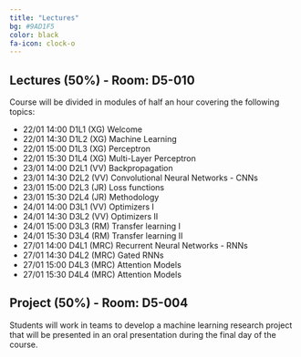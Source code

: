 ```yaml
---
title: "Lectures"
bg: #9AD1F5
color: black
fa-icon: clock-o
---
```


## Lectures (50%) - Room: D5-010 

Course will be divided in modules of half an hour covering the following topics:

* 22/01 14:00 D1L1 (XG) Welcome  
* 22/01 14:30 D1L2 (XG) Machine Learning 
* 22/01 15:00 D1L3 (XG) Perceptron 
* 22/01 15:30 D1L4 (XG) Multi-Layer Perceptron 
* 23/01 14:00 D2L1 (VV) Backpropagation 
* 23/01 14:30 D2L2 (VV) Convolutional Neural Networks - CNNs 
* 23/01 15:00 D2L3 (JR) Loss functions 
* 23/01 15:30 D2L4 (JR) Methodology 
* 24/01 14:00 D3L1 (VV) Optimizers I 
* 24/01 14:30 D3L2 (VV) Optimizers II
* 24/01 15:00 D3L3 (RM) Transfer learning I
* 24/01 15:30 D3L4 (RM) Transfer learning II
* 27/01 14:00 D4L1 (MRC) Recurrent Neural Networks - RNNs
* 27/01 14:30 D4L2 (MRC) Gated RNNs
* 27/01 15:00 D4L3 (MRC) Attention Models 
* 27/01 15:30 D4L4 (MRC) Attention Models 



## Project (50%) - Room: D5-004

Students will work in teams to develop a machine learning research project that will be presented in an oral presentation during the final day of the course. 
